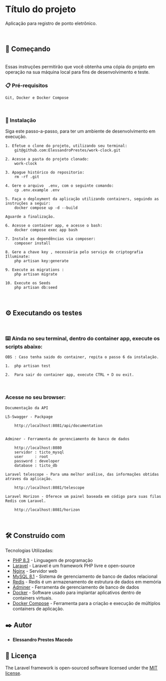 # Título do projeto

Aplicação para registro de ponto eletrônico.

<br>

## 🚀 Começando

<br>
Essas instruções permitirão que você obtenha uma cópia do projeto em operação na sua máquina local para fins de desenvolvimento e teste.

<br>

### 📋 Pré-requisitos

```
Git, Docker e Docker Compose
```
<br>

### 🔧 Instalação

Siga este passo-a-passo, para ter um ambiente de desenvolvimento em execução.

```
1. Efetue o clone do projeto, utilizando seu terminal:
    git@github.com:ElessandroPrestes/work-clock.git

2. Acesse a pasta do projeto clonado:
    work-clock

3. Apague histórico do repositorio:
    rm -rf .git

4. Gere o arquivo  .env, com o seguinte comando:
    cp .env.example .env

5. Faça o deployment da aplicação utilizando containers, seguindo as instruções a seguir:
    docker compose up -d --build

Aguarde a finalização.

6. Acesse o container app, e acesse o bash:
    docker compose exec app bash

7. Instale as dependências via composer:
    composer install

8. Gere a chave key , necessária pelo serviço de criptografia Illuminate:
    php artisan key:generate

9. Execute as migrations :
    php artisan migrate

10. Execute os Seeds
    php artisan db:seed

```

<br>

## ⚙️ Executando os testes

<br>

### ⌨️ Ainda no seu terminal, dentro do container app,  execute os scripts abaixo:

```
OBS : Caso tenha saido do container, repita o passo 6 da instalação.

1.  php artisan test

2.  Para sair do container app, execute CTRL + D ou exit.
```

<br>

### Acesse no seu browser:

```
Documentação da API

L5-Swagger - Packpage

    http://localhost:8081/api/documentation

    
Adminer - Ferramenta de gerenciamento de banco de dados

    http://localhost:8080
    servidor : ticto_mysql
    user     : root
    password : developer
    database : ticto_db

Laravel telescope - Para uma melhor análise, das informações obtidas atraves da aplicação.

    http://localhost:8081/telescope

Laravel Horizon - Oferece um painel baseada em código para suas filas Redis com Laravel.

    http://localhost:8081/horizon
```

<br>

## 🛠️ Construído com

Tecnologias Utilizadas:

* [PHP 8.3](https://www.php.net/docs.php) - Linguagem de programação
* [Laravel](https://laravel.com/docs/12.x) - Laravel é um framework PHP livre e open-source
* [Nginx](https://docs.nginx.com/) - Servidor web
* [MySQL 8.1](https://dev.mysql.com/doc/) - Sistema de gerenciamento de banco de dados relacional
* [Redis](https://redis.io/docs/) - Redis é um armazenamento de estrutura de dados em memória
* [Adminer](https://www.adminer.org/) - Ferramenta de gerenciamento de banco de dados
* [Docker](https://docs.docker.com/) - Software usado para implantar aplicativos dentro de containers virtuais.
* [Docker Compose](https://docs.docker.com/compose/) - Ferramenta para a criação e execução de múltiplos containers de aplicação.

## ✒️ Autor

* **Elessandro Prestes Macedo** 

## 📄 Licença

The Laravel framework is open-sourced software licensed under the [MIT license](https://opensource.org/licenses/MIT).


